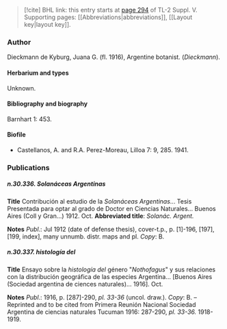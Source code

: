 > [!cite] BHL link: this entry starts at [page 294](https://www.biodiversitylibrary.org/item/103833#page/306/mode/1up) of TL-2 Suppl. V.
> Supporting pages: [[Abbreviations|abbreviations]], [[Layout key|layout key]].

### Author

Dieckmann de Kyburg, Juana G. (fl. 1916), Argentine botanist. (*Dieckmann*).

#### Herbarium and types

Unknown.

#### Bibliography and biography

Barnhart 1: 453.

#### Biofile

- Castellanos, A. and R.A. Perez-Moreau, Lilloa 7: 9, 285. 1941.

### Publications

##### n.30.336. Solanáceas Argentinas

**Title**
Contribución al estudio de la *Solanáceas Argentinas*... Tesis Presentada para optar al grado de Doctor en Ciencias Naturales... Buenos Aires (Coll y Gran...) 1912. Oct.
**Abbreviated title**: *Solanác. Argent.*

**Notes**
*Publ*.: Jul 1912 (date of defense thesis), cover-t.p., p. \[1\]-196, \[197\], \[199, index\], many unnumb. distr. maps and pl. *Copy*: B.

##### n.30.337. histología del

**Title**
Ensayo sobre la *histología del* género "*Nothofagus*" y sus relaciones con la distribución geográfica de las especies Argentina... \[Buenos Aires (Sociedad argentina de ciences naturales)... 1916\]. Oct.

**Notes**
*Publ*.: 1916, p. \[287\]-290, *pl. 33-36* (uncol. draw.). *Copy*: B. – Reprinted and to be cited from Primera Reunión Nacional Sociedad Argentina de ciencias naturales Tucuman 1916: 287-290, *pl. 33-36.* 1918-1919.

